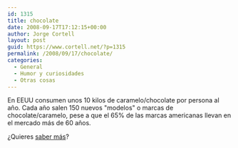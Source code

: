 ```yaml
---
id: 1315
title: chocolate
date: 2008-09-17T17:12:15+00:00
author: Jorge Cortell
layout: post
guid: https://www.cortell.net/?p=1315
permalink: /2008/09/17/chocolate/
categories:
  - General
  - Humor y curiosidades
  - Otras cosas
---
```

En EEUU consumen unos 10 kilos de caramelo/chocolate por persona al año. Cada año salen 150 nuevos "modelos" o marcas de chocolate/caramelo, pese a que el 65% de las marcas americanas llevan en el mercado más de 60 años.

¿Quieres <a title="WorldWatch" href="https://www.worldwatch.org/node/5691" target="_blank">saber más</a>?